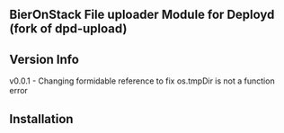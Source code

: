 ## BierOnStack File uploader Module for Deployd (fork of dpd-upload)

## Version Info

v0.0.1 - Changing formidable reference to fix os.tmpDir is not a function error

## Installation
